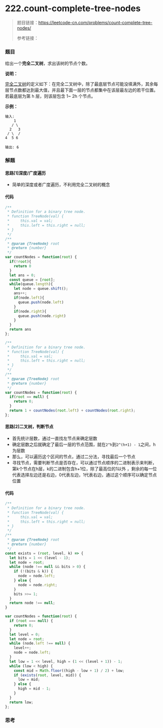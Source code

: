 # 222.count-complete-tree-nodes

> 题目链接：https://leetcode-cn.com/problems/count-complete-tree-nodes/
>
> 参考链接：

### 题目

给出一个**完全二叉树**，求出该树的节点个数。

**说明：**

[完全二叉树](https://baike.baidu.com/item/完全二叉树/7773232?fr=aladdin)的定义如下：在完全二叉树中，除了最底层节点可能没填满外，其余每层节点数都达到最大值，并且最下面一层的节点都集中在该层最左边的若干位置。若最底层为第 h 层，则该层包含 1~ 2h 个节点。

**示例：**

```
输入: 
    1
   / \
  2   3
 / \  /
4  5 6

输出: 6
```



### 解题

#### 思路[1]深度/广度遍历

* 简单的深度或者广度遍历，不利用完全二叉树的概念

#### 代码

```javascript
/**
 * Definition for a binary tree node.
 * function TreeNode(val) {
 *     this.val = val;
 *     this.left = this.right = null;
 * }
 */
/**
 * @param {TreeNode} root
 * @return {number}
 */
var countNodes = function(root) {
  if(!root){
    return 0
  }
  let ans = 0;
  const queue = [root];
  while(queue.length){
    let node = queue.shift();
    ans++;
    if(node.left){
      queue.push(node.left)
    }
    if(node.right){
      queue.push(node.right)
    }
  }
  return ans
};

/**
 * Definition for a binary tree node.
 * function TreeNode(val) {
 *     this.val = val;
 *     this.left = this.right = null;
 * }
 */
/**
 * @param {TreeNode} root
 * @return {number}
 */
var countNodes = function(root) {
  if(root == null) {
    return 0;
  }
  return 1 + countNodes(root.left) + countNodes(root.right);
};
```

#### 思路[2]二叉树，判断节点

* 首先统计层数，通过一直找左节点来确定层数
* 确定层数之后就确定了最后一层的节点范围，就在`2^h`到`2^(h+1) - 1`之间，h为层数
* 那么，可以遍历这个区间的节点，通过二分法，寻找最后一个节点
* 寻找节点，需要判断节点是否存在，可以通过节点顺序的二进制表示来判断，第k个节点在h层，k的二进制包含h+1位，除了最高位的1以外 ，剩余的每一位代表选择左边还是右边，0代表左边，1代表右边，通过这个顺序可以确定节点位置

#### 代码

```javascript
/**
 * Definition for a binary tree node.
 * function TreeNode(val) {
 *     this.val = val;
 *     this.left = this.right = null;
 * }
 */
/**
 * @param {TreeNode} root
 * @return {number}
 */
const exists = (root, level, k) => {
  let bits = 1 << (level - 1);
  let node = root;
  while (node !== null && bits > 0) {
    if (!(bits & k)) {
      node = node.left;
    } else {
      node = node.right;
    }
    bits >>= 1;
  }
  return node !== null;
}

var countNodes = function(root) {
  if (root === null) {
    return 0;
  }
  let level = 0;
  let node = root;
  while (node.left !== null) {
    level++;
    node = node.left;
  }
  let low = 1 << level, high = (1 << (level + 1)) - 1;
  while (low < high) {
    const mid = Math.floor((high - low + 1) / 2) + low;
    if (exists(root, level, mid)) {
      low = mid;
    } else {
      high = mid - 1;
    }
  }
  return low;
};
```



### 思考

